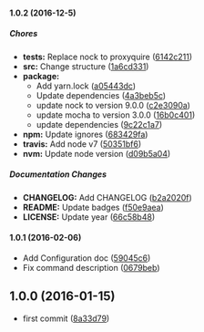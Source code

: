 #### 1.0.2 (2016-12-5)

##### Chores

* **tests:** Replace nock to proxyquire ([6142c211](https://github.com/lgaticaq/hubot-vimeo/commit/6142c2117357e7656fec7012489ee60dede67717))
* **src:** Change structure ([1a6cd331](https://github.com/lgaticaq/hubot-vimeo/commit/1a6cd331dc019f732faa173670541ace463558ee))
* **package:**
  * Add yarn.lock ([a05443dc](https://github.com/lgaticaq/hubot-vimeo/commit/a05443dc85b66ffd793341709689564e28141e6b))
  * Update dependencies ([4a3beb5c](https://github.com/lgaticaq/hubot-vimeo/commit/4a3beb5caed38cde5ebb488a90c082c70a7fcc87))
  * update nock to version 9.0.0 ([c2e3090a](https://github.com/lgaticaq/hubot-vimeo/commit/c2e3090aa3fe8657a6ca8fc7bdecae4c1b0071b3))
  * update mocha to version 3.0.0 ([16b0c401](https://github.com/lgaticaq/hubot-vimeo/commit/16b0c4015274159ec024e48afe7baedf523e548a))
  * update dependencies ([9c22c1a7](https://github.com/lgaticaq/hubot-vimeo/commit/9c22c1a7d27734b087de18d97c511d2d42f1d005))
* **npm:** Update ignores ([683429fa](https://github.com/lgaticaq/hubot-vimeo/commit/683429fa5bc4be7bec9d5fe90ef640bee94f1c36))
* **travis:** Add node v7 ([50351bf6](https://github.com/lgaticaq/hubot-vimeo/commit/50351bf672f9c04f5b810bcffd1cf231f1da1931))
* **nvm:** Update node version ([d09b5a04](https://github.com/lgaticaq/hubot-vimeo/commit/d09b5a044110cafbaa111852b01a3a956bd5b4d9))

##### Documentation Changes

* **CHANGELOG:** Add CHANGELOG ([b2a2020f](https://github.com/lgaticaq/hubot-vimeo/commit/b2a2020f80d2cd1666260337191e2cfe2e547375))
* **README:** Update badges ([f50e9aea](https://github.com/lgaticaq/hubot-vimeo/commit/f50e9aea33b654cecea488391e2fe1e7d9ce82cc))
* **LICENSE:** Update year ([66c58b48](https://github.com/lgaticaq/hubot-vimeo/commit/66c58b48843052591a075c8cbf0f5177bc2d16ee))

#### 1.0.1 (2016-02-06)

* Add Configuration doc ([59045c6](https://github.com/lgaticaq/hubot-vimeo/commit/59045c6))
* Fix command description ([0679beb](https://github.com/lgaticaq/hubot-vimeo/commit/0679beb))

## 1.0.0 (2016-01-15)

* first commit ([8a33d79](https://github.com/lgaticaq/hubot-vimeo/commit/8a33d79))
